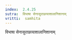 ```yaml
---
index:  2.4.25
sutra:  विभाषा सेनासुराछायाशालानिशानाम्
vritti:  samhita 
---
```


विभाषा सेनासुराछायाशालानिशानाम्

